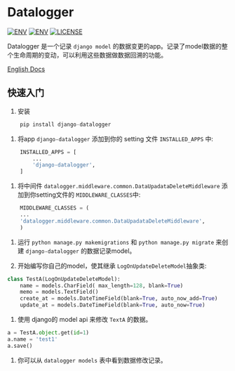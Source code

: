 Datalogger
=====

[![ENV](https://img.shields.io/badge/python-2.7-green.svg)](https://github.com/pylixm/django-datalogger)
[![ENV](https://img.shields.io/badge/django-1.7+-green.svg)](https://github.com/pylixm/django-datalogger)
[![LICENSE](https://img.shields.io/badge/license-MIT-green.svg)](https://github.com/pylixm/django-datalogger/master/LICENSE.txt)

Datalogger 是一个记录 `django model` 的数据变更的app。记录了model数据的整个生命周期的变动，可以利用这些数据做数据回溯的功能。

[English Docs](https://github.com/pylixm/django-datalogger)



快速入门
-----------

1. 安装
```python
    pip install django-datalogger
```
1. 将app `django-datalogger` 添加到你的 setting 文件 `INSTALLED_APPS` 中:
```python
    INSTALLED_APPS = [
        ...
        'django-datalogger',
    ]
```
1. 将中间件 `datalogger.middleware.common.DataUpadataDeleteMiddleware` 添加到你setting文件的 `MIDDLEWARE_CLASSES`中:
```python
    MIDDLEWARE_CLASSES = (
    ...
    'datalogger.middleware.common.DataUpadataDeleteMiddleware',
    )
```
1. 运行 `python manage.py makemigrations` 和 `python manage.py migrate` 来创建 `django-datalogger` 的数据记录model。

1. 开始编写你自己的model，使其继承 `LogOnUpdateDeleteModel`抽象类:
```python
class TestA(LogOnUpdateDeleteModel):
    name = models.CharField( max_length=128, blank=True)
    memo = models.TextField()
    create_at = models.DateTimeField(blank=True, auto_now_add=True)
    update_at = models.DateTimeField(blank=True, auto_now=True)
```
1. 使用 django的 model api 来修改 `TextA` 的数据。
```python
a = TestA.object.get(id=1)
a.name = 'test1'
a.save()
```
1.  你可以从  `datalogger models` 表中看到数据修改记录。
